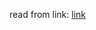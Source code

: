 read from link: [link](https://stackoverflow.com/questions/47053235/difference-between-endl-n-and-their-relation-with-flushing-the-output-buffe)
